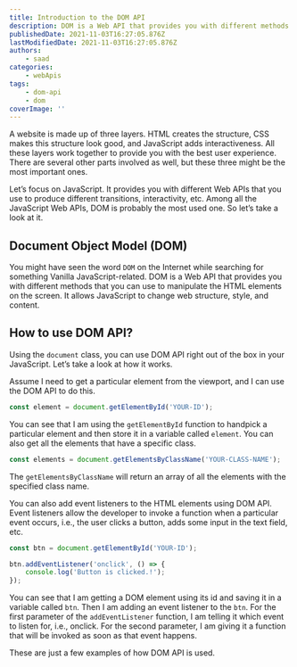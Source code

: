```yaml
---
title: Introduction to the DOM API
description: DOM is a Web API that provides you with different methods that you can use to manipulate the HTML elements on the screen.
publishedDate: 2021-11-03T16:27:05.876Z
lastModifiedDate: 2021-11-03T16:27:05.876Z
authors:
    - saad
categories:
    - webApis
tags:
    - dom-api
    - dom
coverImage: ''
---
```


<Lead>

A website is made up of three layers. HTML creates the structure, CSS makes this structure look good, and JavaScript adds interactiveness. All these layers work together to provide you with the best user experience. There are several other parts involved as well, but these three might be the most important ones.

</Lead>

Let’s focus on JavaScript. It provides you with different Web APIs that you use to produce different transitions, interactivity, etc. Among all the JavaScript Web APIs, DOM is probably the most used one. So let’s take a look at it.

## Document Object Model (DOM)

You might have seen the word `DOM` on the Internet while searching for something Vanilla JavaScript-related. DOM is a Web API that provides you with different methods that you can use to manipulate the HTML elements on the screen. It allows JavaScript to change web structure, style, and content.

## How to use DOM API?

Using the `document` class, you can use DOM API right out of the box in your JavaScript. Let’s take a look at how it works.

Assume I need to get a particular element from the viewport, and I can use the DOM API to do this.

```js
const element = document.getElementById('YOUR-ID');
```

You can see that I am using the `getElementById` function to handpick a particular element and then store it in a variable called `element`. You can also get all the elements that have a specific class.

```js
const elements = document.getElementsByClassName('YOUR-CLASS-NAME');
```

The `getElementsByClassName` will return an array of all the elements with the specified class name.

You can also add event listeners to the HTML elements using DOM API. Event listeners allow the developer to invoke a function when a particular event occurs, i.e., the user clicks a button, adds some input in the text field, etc.

```js
const btn = document.getElementById('YOUR-ID');

btn.addEventListener('onclick', () => {
	console.log('Button is clicked.!');
});
```

You can see that I am getting a DOM element using its id and saving it in a variable called `btn`. Then I am adding an event listener to the `btn`. For the first parameter of the `addEventListener` function, I am telling it which event to listen for, i.e., onclick. For the second parameter, I am giving it a function that will be invoked as soon as that event happens.

These are just a few examples of how DOM API is used.
